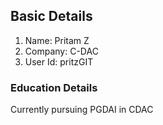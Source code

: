 ## Basic Details ##

1. Name: Pritam Z
2. Company: C-DAC
3. User Id: pritzGIT

### Education Details ###

Currently pursuing PGDAI in CDAC






